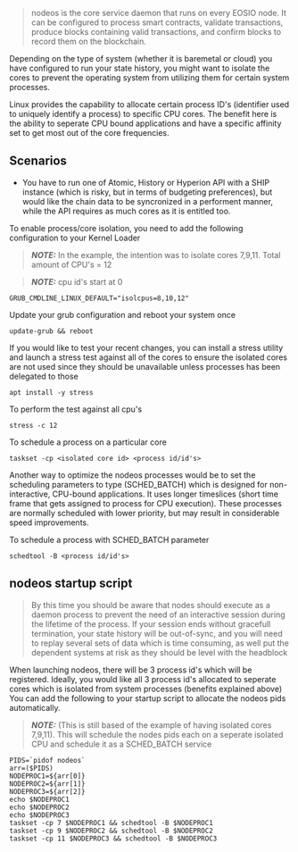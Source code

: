 > nodeos is the core service daemon that runs on every EOSIO node. It can be configured to process smart contracts, validate transactions, produce blocks containing valid transactions, and confirm blocks to record them on the blockchain.

Depending on the type of system (whether it is baremetal or cloud) you have configured to run your state history, you might want to isolate the cores to prevent the operating system from utilizing them for certain system processes.

Linux provides the capability to allocate certain process ID's (identifier used to uniquely identify a process) to specific CPU cores. The benefit here is the ability to seperate CPU bound applications and have a specific affinity set to get most out of the core frequencies. 

## Scenarios

- You have to run one of Atomic, History or Hyperion API with a SHIP instance (which is risky, but in terms of budgeting preferences), but would like the chain data to be syncronized in a performent manner, while the API requires as much cores as it is entitled too.

To enable process/core isolation, you need to add the following configuration to your Kernel Loader
> **_NOTE:_** In the example, the intention was to isolate cores 7,9,11. Total amount of CPU's = 12
 
> **_NOTE:_** cpu id's start at 0

```
GRUB_CMDLINE_LINUX_DEFAULT="isolcpus=8,10,12"
```
Update your grub configuration and reboot your system once
```
update-grub && reboot
```
If you would like to test your recent changes, you can install a stress utility and launch a stress test against all of the cores to ensure the isolated cores are not used since they should be unavailable unless processes has been delegated to those
```
apt install -y stress
```
To perform the test against all cpu's
```
stress -c 12
```
To schedule a process on a particular core
```
taskset -cp <isolated core id> <process id/id's>
```
Another way to optimize the nodeos processes would be to set the scheduling parameters to type (SCHED_BATCH) which is designed for non-interactive, CPU-bound applications. It uses longer timeslices (short time frame that gets assigned to process for CPU execution). These processes are normally scheduled with lower priority, but may result in considerable speed improvements.

To schedule a process with SCHED_BATCH parameter
```
schedtool -B <process id/id's>
```

## nodeos startup script

>By this time you should be aware that nodes should execute as a daemon process to prevent the need of an interactive session during the lifetime of the process. If your session ends without gracefull termination, your state history will be out-of-sync, and you will need to replay several sets of data which is time consuming, as well put the dependent systems at risk as they should be level with the headblock

When launching nodeos, there will be 3 process id's which will be registered. Ideally, you would like all 3 process id's allocated to seperate cores which is isolated from system processes (benefits explained above)
You can add the following to your startup script to allocate the nodeos pids automatically.
> **_NOTE:_** (This is still based of the example of having isolated cores 7,9,11). This will schedule the nodes pids each on a seperate isolated CPU and schedule it as a SCHED_BATCH service
```
PIDS=`pidof nodeos`
arr=($PIDS)
NODEPROC1=${arr[0]}
NODEPROC2=${arr[1]}
NODEPROC3=${arr[2]}
echo $NODEPROC1
echo $NODEPROC2
echo $NODEPROC3
taskset -cp 7 $NODEPROC1 && schedtool -B $NODEPROC1
taskset -cp 9 $NODEPROC2 && schedtool -B $NODEPROC2
taskset -cp 11 $NODEPROC3 && schedtool -B $NODEPROC3
```
